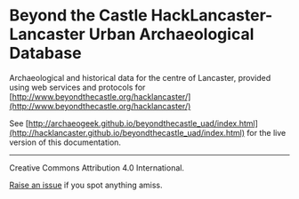 # Beyond the Castle HackLancaster- Lancaster Urban Archaeological Database

Archaeological and historical data for the centre of Lancaster, provided using web services and protocols for [http://www.beyondthecastle.org/hacklancaster/](http://www.beyondthecastle.org/hacklancaster/)

See [http://archaeogeek.github.io/beyondthecastle_uad/index.html](http://hacklancaster.github.io/beyondthecastle_uad/index.html) for the live version of this documentation.

----

Creative Commons Attribution 4.0 International.

[Raise an issue](https://github.com/hacklancaster/beyondthecastle_uad/issues) if you spot anything amiss.

